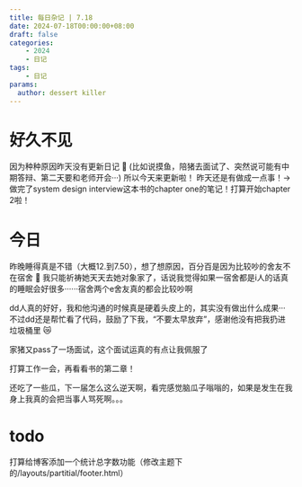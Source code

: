 ```yaml
---
title: 每日杂记 | 7.18
date: 2024-07-18T00:00:00+08:00
draft: false
categories: 
    - 2024
    - 日记
tags:
    - 日记
params:
  author: dessert killer
---
```


# 好久不见

因为种种原因昨天没有更新日记 :pleading_face: (比如说摸鱼，陪猪去面试了、突然说可能有中期答辩、第二天要和老师开会···)
所以今天来更新啦！
昨天还是有做成一点事！-> 做完了system design interview这本书的chapter one的笔记！打算开始chapter 2啦！


# 今日

昨晚睡得真是不错（大概12.到7.50），想了想原因，百分百是因为比较吵的舍友不在宿舍 :face_with_head_bandage: 我只能祈祷她天天去她对象家了，话说我觉得如果一宿舍都是i人的话真的睡眠会好很多······宿舍两个e舍友真的都会比较吵啊

dd人真的好好，我和他沟通的时候真是硬着头皮上的，其实没有做出什么成果···不过dd还是帮忙看了代码，鼓励了下我，“不要太早放弃”，感谢他没有把我扔进垃圾桶里 :crying_cat_face:

家猪又pass了一场面试，这个面试运真的有点让我佩服了

打算工作一会，再看看书的第二章！

还吃了一些瓜，下一届怎么这么逆天啊，看完感觉脑瓜子嗡嗡的，如果是发生在我身上我真的会把当事人骂死啊。。。

# todo

打算给博客添加一个统计总字数功能（修改主题下的/layouts/partitial/footer.html）
